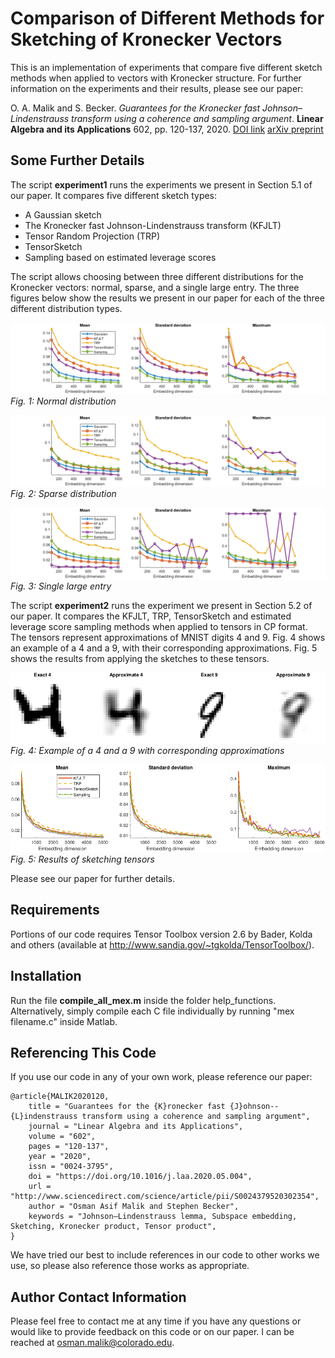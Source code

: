 # Comparison of Different Methods for Sketching of Kronecker Vectors
This is an implementation of experiments that compare five different sketch methods when applied to vectors with Kronecker structure. 
For further information on the experiments and their results, please see our paper:

O. A. Malik and S. Becker. *Guarantees for the Kronecker fast Johnson–Lindenstrauss transform using a coherence and sampling argument*. **Linear Algebra and its Applications** 602, pp. 120-137, 2020. [DOI link](https://doi.org/10.1016/j.laa.2020.05.004) [arXiv preprint](https://arxiv.org/abs/1911.08424)

## Some Further Details
The script **experiment1** runs the experiments we present in Section 5.1 of our paper. It compares five different sketch types:
* A Gaussian sketch
* The Kronecker fast Johnson-Lindenstrauss transform (KFJLT)
* Tensor Random Projection (TRP)
* TensorSketch
* Sampling based on estimated leverage scores

The script allows choosing between three different distributions for the Kronecker vectors: normal, sparse, and a single large entry. The three figures below show the results we present in our paper for each of the three different distribution types. 

![Experiment results](experiment1-normal.png)
*Fig. 1: Normal distribution*

![Experiment results](experiment1-sparse.png)
*Fig. 2: Sparse distribution*

![Experiment results](experiment1-large-single.png)
*Fig. 3: Single large entry*

The script **experiment2** runs the experiment we present in Section 5.2 of our paper. It compares the KFJLT, TRP, TensorSketch and estimated leverage score sampling methods when applied to tensors in CP format. The tensors represent approximations of MNIST digits 4 and 9. Fig. 4 shows an example of a 4 and a 9, with their corresponding approximations. Fig. 5 shows the results from applying the sketches to these tensors.

![4 and 9 examples](4-9-plot.png)
*Fig. 4: Example of a 4 and a 9 with corresponding approximations*

![Experiment results](experiment2.png)
*Fig. 5: Results of sketching tensors*

Please see our paper for further details.

## Requirements
Portions of our code requires Tensor Toolbox version 2.6 by Bader, Kolda and others (available at http://www.sandia.gov/~tgkolda/TensorToolbox/).

## Installation
Run the file **compile_all_mex.m** inside the folder help_functions. Alternatively, simply compile each C file individually by running "mex filename.c" inside Matlab.

## Referencing This Code
If you use our code in any of your own work, please reference our paper:
```
@article{MALIK2020120,
	title = "Guarantees for the {K}ronecker fast {J}ohnson--{L}indenstrauss transform using a coherence and sampling argument",
	journal = "Linear Algebra and its Applications",
	volume = "602",
	pages = "120-137",
	year = "2020",
	issn = "0024-3795",
	doi = "https://doi.org/10.1016/j.laa.2020.05.004",
	url = "http://www.sciencedirect.com/science/article/pii/S0024379520302354",
	author = "Osman Asif Malik and Stephen Becker",
	keywords = "Johnson–Lindenstrauss lemma, Subspace embedding, Sketching, Kronecker product, Tensor product",
}
```

We have tried our best to include references in our code to other works we use, so please also reference those works as appropriate.

## Author Contact Information
Please feel free to contact me at any time if you have any questions or would like to provide feedback on this code or on our paper. I can be reached at osman.malik@colorado.edu.
